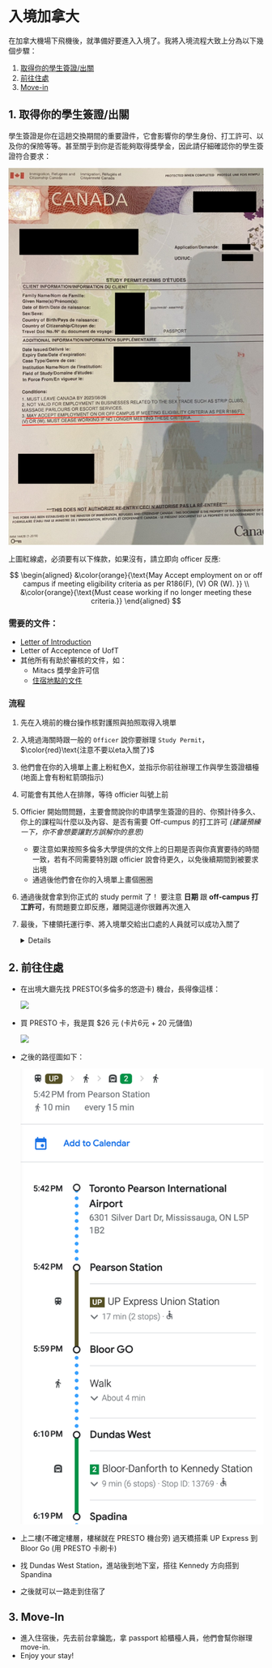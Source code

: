 # 入境加拿大

在加拿大機場下飛機後，就準備好要進入入境了。我將入境流程大致上分為以下幾個步驟：
1. [取得你的學生簽證/出關](#1-取得你的學生簽證出關)
3. [前往住處](#2-前往住處)
4. [Move-in](#3-move-in)


## 1. 取得你的學生簽證/出關
學生簽證是你在這趟交換期間的重要證件，它會影響你的學生身份、打工許可、以及你的保險等等。甚至關乎到你是否能夠取得獎學金，因此請仔細確認你的學生簽證符合要求：

<img src="./assets/study_permit.jpg" width="700">



上圖紅線處，必須要有以下條款，如果沒有，請立即向 officer 反應: 

$$
\begin{aligned}
&\color{orange}{\text{May Accept employment on or off campus if meeting eligibility criteria as per R186(F), (V) OR (W). }} \\
&\color{orange}{\text{Must cease working if no longer meeting these criteria.}}
\end{aligned}
$$

### 需要的文件：
- [Letter of Introduction](../preprocess/cn.md#letter-of-introduction)
- Letter of Acceptence of UofT
- 其他所有有助於審核的文件，如：
    - Mitacs 獎學金許可信
    - [住宿地點的文件](https://docs.google.com/document/d/1CFSxC2TjOoTddmoWhA5jlE7J8b7gOU_pFDTaKe20tj4/edit?usp=sharing)

### 流程
1. 先在入境前的機台操作核對護照與拍照取得入境單
2. 入境過海關時跟一般的 `Officer` 說你要辦理 `Study Permit`，$\color{red}\text{注意不要以eta入關了}$
3. 他們會在你的入境單上畫上粉紅色X，並指示你前往辦理工作與學生簽證櫃檯(地面上會有粉紅箭頭指示) 
4. 可能會有其他人在排隊，等待 officier 叫號上前
5. Officier 開始問問題，主要會問說你的申請學生簽證的目的、你預計待多久、你上的課程叫什麼以及內容、是否有需要 Off-cumpus 的打工許可 *(建議預練一下，你不會想要讓對方誤解你的意思)*
    - 要注意如果按照多倫多大學提供的文件上的日期是否與你真實要待的時間一致，若有不同需要特別跟 officier 說會待更久，以免後續期間到被要求出境
    - 通過後他們會在你的入境單上畫個圈圈
6. 通過後就會拿到你正式的 study permit 了！ 要注意 **日期** 跟 **off-campus 打工許可**，有問題要立即反應，離開這邊你很難再次進入
7. 最後，下樓領托運行李、將入境單交給出口處的人員就可以成功入關了 
    <details>

    [360º實景](https://goo.gl/maps/suC82ogJtkPQyjxV8), 
    動線：
    ![下樓](./assets/airport1.png)
    ![入境](./assets/airport2.png)

    </details>



## 2. 前往住處
- 在出境大廳先找 PRESTO(多倫多的悠遊卡) 機台，長得像這樣：
    
    <img src="./assets/presto_machine.avif" width="500">
- 買 PRESTO 卡，我是買 $26 元 (卡片6元 + 20 元儲值)
    
    <img src="./assets/presto.png" width="500">
- 之後的路徑圖如下：

    <img src="./assets/route.png" width="500">
- 上二樓(不確定樓層，樓梯就在 PRESTO 機台旁) 過天橋搭乘 UP Express 到 Bloor Go (用 PRESTO 卡刷卡)
- 找 Dundas West Station，進站後到地下室，搭往 Kennedy 方向搭到 Spandina
- 之後就可以一路走到住宿了

## 3. Move-In
- 進入住宿後，先去前台拿鑰匙，拿 passport 給櫃檯人員，他們會幫你辦理 move-in. 
- Enjoy your stay!
